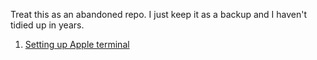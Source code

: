 Treat this as an abandoned repo. I just keep it as a backup and I haven't tidied up in years.

1. [Setting up Apple terminal](https://github.com/deniskabana/dotfiles/tree/master/AppleTerminalFancySetup)
